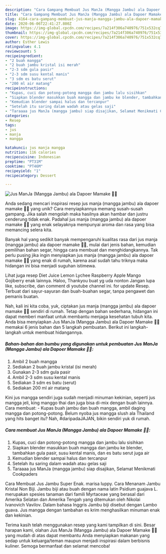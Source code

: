 ```yaml
---
description: "Cara Gampang Membuat Jus ManJa (Mangga Jambu) ala Dapoer Mamake 👩‍🍳, Bikin Ngiler"
title: "Cara Gampang Membuat Jus ManJa (Mangga Jambu) ala Dapoer Mamake 👩‍🍳, Bikin Ngiler"
slug: 4164-cara-gampang-membuat-jus-manja-mangga-jambu-ala-dapoer-mamake-bikin-ngiler
date: 2020-06-06T22:41:27.800Z
image: https://img-global.cpcdn.com/recipes/7a214f306a740976/751x532cq70/jus-manja-mangga-jambu-ala-dapoer-mamake-👩🍳-foto-resep-utama.jpg
thumbnail: https://img-global.cpcdn.com/recipes/7a214f306a740976/751x532cq70/jus-manja-mangga-jambu-ala-dapoer-mamake-👩🍳-foto-resep-utama.jpg
cover: https://img-global.cpcdn.com/recipes/7a214f306a740976/751x532cq70/jus-manja-mangga-jambu-ala-dapoer-mamake-👩🍳-foto-resep-utama.jpg
author: Esther Lewis
ratingvalue: 4.1
reviewcount: 5
recipeingredient:
- "2 buah mangga"
- "2 buah jambu kristal isi merah"
- "2-3 sdm gula pasir"
- "2-3 sdm susu kental manis"
- "3 sdm es batu serut"
- "200 ml air matang"
recipeinstructions:
- "Kupas, cuci dan potong-potong mangga dan jambu lalu sisihkan"
- "Siapkan blender masukkan buah mangga dan jambu ke blender, tambahkan gula pasir, susu kental manis, dan es batu serut juga air"
- "Kemudian blender sampai halus dan tercanpur"
- "Setelah itu saring dalam wadah atau gelas saji"
- "Taraaaa jus ManJa (mangga jambu) siap disajikan, Selamat Menikmati Cookpaders"
categories:
- Resep
tags:
- jus
- manja
- mangga

katakunci: jus manja mangga 
nutrition: 116 calories
recipecuisine: Indonesian
preptime: "PT31M"
cooktime: "PT46M"
recipeyield: "1"
recipecategory: Dessert

---
```



![Jus ManJa (Mangga Jambu) ala Dapoer Mamake 👩‍🍳](https://img-global.cpcdn.com/recipes/7a214f306a740976/751x532cq70/jus-manja-mangga-jambu-ala-dapoer-mamake-👩🍳-foto-resep-utama.jpg)

Anda sedang mencari inspirasi resep jus manja (mangga jambu) ala dapoer mamake 👩‍🍳 yang unik? Cara menyiapkannya memang susah-susah gampang. Jika salah mengolah maka hasilnya akan hambar dan justru cenderung tidak enak. Padahal jus manja (mangga jambu) ala dapoer mamake 👩‍🍳 yang enak selayaknya mempunyai aroma dan rasa yang bisa memancing selera kita.

Banyak hal yang sedikit banyak mempengaruhi kualitas rasa dari jus manja (mangga jambu) ala dapoer mamake 👩‍🍳, mulai dari jenis bahan, kemudian pemilihan bahan segar, hingga cara membuat dan menghidangkannya. Tak perlu pusing jika ingin menyiapkan jus manja (mangga jambu) ala dapoer mamake 👩‍🍳 yang enak di rumah, karena asal sudah tahu triknya maka hidangan ini bisa menjadi suguhan istimewa.

Lihat juga resep Diet Juice Lemon Lychee Raspberry Apple Mango Gojiberry enak lainnya. Haloo, Thankyou buat yg uda nonton Jangan lupa like, subscribe, dan comment di youtube channel ini. for update Resep. Terbuat dari sayur-sayuran dan buah-buahan segar, tanpa pengawet dan pemanis buatan.


Nah, kali ini kita coba, yuk, ciptakan jus manja (mangga jambu) ala dapoer mamake 👩‍🍳 sendiri di rumah. Tetap dengan bahan sederhana, hidangan ini dapat memberi manfaat untuk membantu menjaga kesehatan tubuh kita. Anda bisa menyiapkan Jus ManJa (Mangga Jambu) ala Dapoer Mamake 👩‍🍳 memakai 6 jenis bahan dan 5 langkah pembuatan. Berikut ini langkah-langkah untuk membuat hidangannya.

<!--inarticleads1-->

##### Bahan-bahan dan bumbu yang digunakan untuk pembuatan Jus ManJa (Mangga Jambu) ala Dapoer Mamake 👩‍🍳:

1. Ambil 2 buah mangga
1. Sediakan 2 buah jambu kristal (isi merah)
1. Gunakan 2-3 sdm gula pasir
1. Ambil 2-3 sdm susu kental manis
1. Sediakan 3 sdm es batu (serut)
1. Sediakan 200 ml air matang


Kini jus mangga sendiri juga sudah menjadi minuman kekinian, seperti jus mangga jeli, king manggo thai dan juga bisa di-mix dengan buah lainnya. Cara membuat: - Kupas buah jambu dan buah mangga, ambil daging mangga dan potong-potong. Belum nyoba jus mangga slush ala Thailand yang hits banget itu? Nah, #daripadaJAJAN, bikin sendiri yuk di rumah. 

<!--inarticleads2-->

##### Cara membuat Jus ManJa (Mangga Jambu) ala Dapoer Mamake 👩‍🍳:

1. Kupas, cuci dan potong-potong mangga dan jambu lalu sisihkan
1. Siapkan blender masukkan buah mangga dan jambu ke blender, tambahkan gula pasir, susu kental manis, dan es batu serut juga air
1. Kemudian blender sampai halus dan tercanpur
1. Setelah itu saring dalam wadah atau gelas saji
1. Taraaaa jus ManJa (mangga jambu) siap disajikan, Selamat Menikmati Cookpaders


Cara Membuat Jus Jambu Super Enak. marisa luppy. Cara Menanam Jambu Kristal Non Biji. Jambu biji atau buah dengan nama latin Psidium guajava L. merupakan spesies tanaman dari famili Myrtaceae yang berasal dari Amerika Selatan dan Amerika Tengah yang ditemukan oleh Nikolai Ivanovich Vavilov. Dalam bahasa Inggris Jambu biji disebut dengan Lambo guava. Jus mangga dengan tambahan es krim menghasilkan minuman enak dan kekinian. 

Terima kasih telah menggunakan resep yang kami tampilkan di sini. Besar harapan kami, olahan Jus ManJa (Mangga Jambu) ala Dapoer Mamake 👩‍🍳 yang mudah di atas dapat membantu Anda menyiapkan makanan yang sedap untuk keluarga/teman maupun menjadi inspirasi dalam berbisnis kuliner. Semoga bermanfaat dan selamat mencoba!
